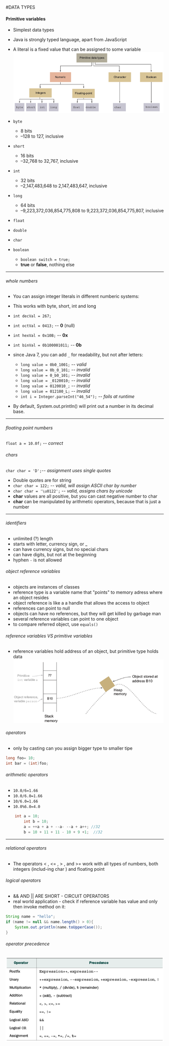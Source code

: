 #DATA TYPES

#### Primitive variables
* Simplest data types
* Java is strongly typed language, apart from JavaScript
* A literal is a fixed value that can be assigned to some variable
![pic](https://github.com/Jekabz/someNotes/blob/master/RESOURCES/PICTURES/Screenshot%20from%202016-03-26%2011:31:59.png)

* `byte`
  * 8 bits
  * –128 to 127, inclusive
* `short`
  * 16 bits
  * –32,768 to 32,767, inclusive
* `int`
  * 32 bits
  * –2,147,483,648 to 2,147,483,647, inclusive
* `long`
  * 64 bits
  * –9,223,372,036,854,775,808 to 9,223,372,036,854,775,807, inclusive
* `float`
* `double`
* `char`
* `boolean`
  * `boolean switch = true;`
  * __true__ or __false__, nothing else

----
###### whole numbers
* You can assign integer literals in different  numberic systems:
* This works with byte, short, int and long
 * `int decVal = 267;`
 * `int octVal = 0413;` -- __0__ (null)
 * `int hexVal = 0x10B;` -- __0x__
 * `int binVal = 0b100001011;` -- __0b__

* since Java 7, you can add `_` for readability, but not after letters:
  * `long value = 0b0_1001;` -- *valid*
  * `long value = 0b_0_101;` -- *invalid*
  * `long value = 0_b0_101;` -- *invalid*
  * `long value = _0120010;` -- *invalid*
  * `long value = 0120010_;` -- *invalid*
  * `long value = 012100_L;` -- *invalid*
  * `int i = Integer.parseInt("46_54");` -- *fails at runtime*
* By default, System.out.println() will print out a number in its decimal base.

----
###### floating point numbers
`float a = 10.0f;` -- *correct*
###### chars

`char char = 'D';`-- *assignment uses single quotes*
* Double quotes are for string
* `char char = 122;` -- *valid, will assign ASCII char by number*
* `char char = '\u0122';` -- *valid, assigns chars by unicode*
* __char__ values are all positive, but you can cast negative number to char
* __char__ can be manipulated by arithmetic operators, because that is just a number

----
###### identifiers
* unlimited (?) length
* starts with letter, currency sign, or _
* can have currency signs, but no special chars
* can have digits, but not at the beginning
* hyphen `-` is not allowed


###### object reference variables
* objects are instances of classes
* reference type is a variable name that "points" to memory adress where an object resides
* object reference is like a a handle that allows the access to object
* references can point to null
* objects can have no references, but they will get killed by garbage man
* several reference variables can point to one object
* to compare referred object, use `equals()`

###### reference variables VS primitive variables
* reference variables hold address of an object, but primitive type holds data
![pic](https://github.com/Jekabz/someNotes/blob/master/RESOURCES/PICTURES/Screenshot%20from%202016-03-26%2017:43:11.png)

###### operators
* only by casting can you assign bigger type to smaller tipe
```java
long foo= 10;
int bar = (int)foo;
```
###### arithmetic operators
* `10.0/6=1.66`
* `10.0/6.0=1.66`
* `10/6.0=1.66`
* `10.0%6.0=4.0`
```java
    int a = 10;
		int b = 10;
		a = ++a + a + --a- --a + a++; //32
		b = 10 + 11 + 11 - 10 + 9 +1;  //32
```

----
###### relational operators
* The operators < , <= , > , and >= work with all types of numbers, both integers (includ-ing char ) and floating point

###### logical operators
* && AND || ARE SHORT - CIRCUIT OPERATORS
* real world application - check if reference variable has value and only then invoke method on it:
```java
String name = "hello";
if (name != null && name.length() > 0){
    System.out.println(name.toUpperCase());
}
```
###### operator precedence
![pic](https://github.com/Jekabz/someNotes/blob/master/RESOURCES/PICTURES/Screenshot%20from%202016-03-26%2020:22:05.png)
